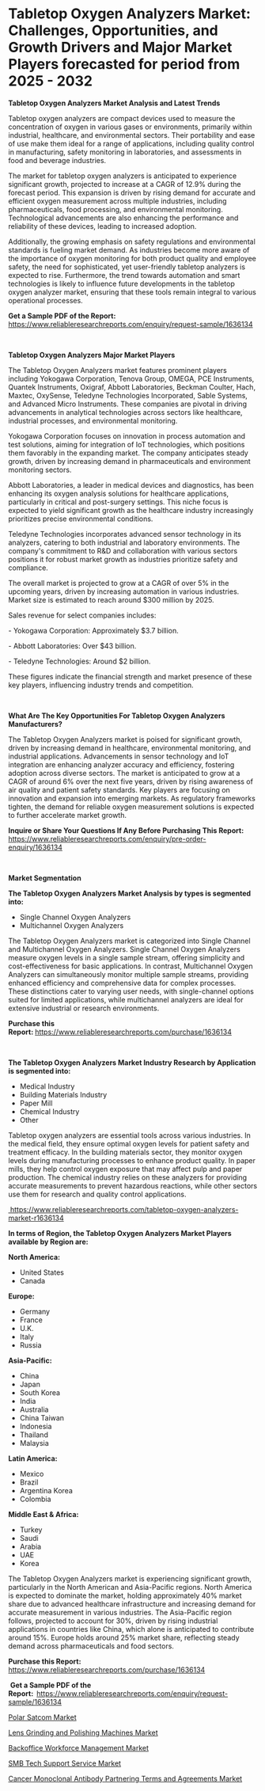 <p><h1>Tabletop Oxygen Analyzers Market: Challenges, Opportunities, and Growth Drivers and Major Market Players forecasted for period from 2025 - 2032</h1></p><p><strong>Tabletop Oxygen Analyzers Market Analysis and Latest Trends</strong></p>
<p><p>Tabletop oxygen analyzers are compact devices used to measure the concentration of oxygen in various gases or environments, primarily within industrial, healthcare, and environmental sectors. Their portability and ease of use make them ideal for a range of applications, including quality control in manufacturing, safety monitoring in laboratories, and assessments in food and beverage industries.</p><p>The market for tabletop oxygen analyzers is anticipated to experience significant growth, projected to increase at a CAGR of 12.9% during the forecast period. This expansion is driven by rising demand for accurate and efficient oxygen measurement across multiple industries, including pharmaceuticals, food processing, and environmental monitoring. Technological advancements are also enhancing the performance and reliability of these devices, leading to increased adoption.</p><p>Additionally, the growing emphasis on safety regulations and environmental standards is fueling market demand. As industries become more aware of the importance of oxygen monitoring for both product quality and employee safety, the need for sophisticated, yet user-friendly tabletop analyzers is expected to rise. Furthermore, the trend towards automation and smart technologies is likely to influence future developments in the tabletop oxygen analyzer market, ensuring that these tools remain integral to various operational processes.</p></p>
<p><strong>Get a Sample PDF of the Report:&nbsp;</strong> <a href="https://www.reliableresearchreports.com/enquiry/request-sample/1636134?utm_campaign=41&utm_medium=2&utm_source=Github&utm_content=ia&utm_term=23032025&utm_id=tabletop-oxygen-analyzers">https://www.reliableresearchreports.com/enquiry/request-sample/1636134</a></p>
<p>&nbsp;</p>
<p><strong>Tabletop Oxygen Analyzers Major Market Players</strong></p>
<p><p>The Tabletop Oxygen Analyzers market features prominent players including Yokogawa Corporation, Tenova Group, OMEGA, PCE Instruments, Quantek Instruments, Oxigraf, Abbott Laboratories, Beckman Coulter, Hach, Maxtec, OxySense, Teledyne Technologies Incorporated, Sable Systems, and Advanced Micro Instruments. These companies are pivotal in driving advancements in analytical technologies across sectors like healthcare, industrial processes, and environmental monitoring.</p><p>Yokogawa Corporation focuses on innovation in process automation and test solutions, aiming for integration of IoT technologies, which positions them favorably in the expanding market. The company anticipates steady growth, driven by increasing demand in pharmaceuticals and environment monitoring sectors.</p><p>Abbott Laboratories, a leader in medical devices and diagnostics, has been enhancing its oxygen analysis solutions for healthcare applications, particularly in critical and post-surgery settings. This niche focus is expected to yield significant growth as the healthcare industry increasingly prioritizes precise environmental conditions.</p><p>Teledyne Technologies incorporates advanced sensor technology in its analyzers, catering to both industrial and laboratory environments. The company's commitment to R&D and collaboration with various sectors positions it for robust market growth as industries prioritize safety and compliance.</p><p>The overall market is projected to grow at a CAGR of over 5% in the upcoming years, driven by increasing automation in various industries. Market size is estimated to reach around $300 million by 2025. </p><p>Sales revenue for select companies includes:</p><p>- Yokogawa Corporation: Approximately $3.7 billion.</p><p>- Abbott Laboratories: Over $43 billion.</p><p>- Teledyne Technologies: Around $2 billion.</p><p>These figures indicate the financial strength and market presence of these key players, influencing industry trends and competition.</p></p>
<p>&nbsp;</p>
<p><strong>What Are The Key Opportunities For Tabletop Oxygen Analyzers Manufacturers?</strong></p>
<p><p>The Tabletop Oxygen Analyzers market is poised for significant growth, driven by increasing demand in healthcare, environmental monitoring, and industrial applications. Advancements in sensor technology and IoT integration are enhancing analyzer accuracy and efficiency, fostering adoption across diverse sectors. The market is anticipated to grow at a CAGR of around 6% over the next five years, driven by rising awareness of air quality and patient safety standards. Key players are focusing on innovation and expansion into emerging markets. As regulatory frameworks tighten, the demand for reliable oxygen measurement solutions is expected to further accelerate market growth.</p></p>
<p><strong>Inquire or Share Your Questions If Any Before Purchasing This Report:</strong> <a href="https://www.reliableresearchreports.com/enquiry/pre-order-enquiry/1636134?utm_campaign=41&utm_medium=2&utm_source=Github&utm_content=ia&utm_term=23032025&utm_id=tabletop-oxygen-analyzers">https://www.reliableresearchreports.com/enquiry/pre-order-enquiry/1636134</a></p>
<p>&nbsp;</p>
<p><strong>Market Segmentation</strong></p>
<p><strong>The Tabletop Oxygen Analyzers Market Analysis by types is segmented into:</strong></p>
<p><ul><li>Single Channel Oxygen Analyzers</li><li>Multichannel Oxygen Analyzers</li></ul></p>
<p><p>The Tabletop Oxygen Analyzers market is categorized into Single Channel and Multichannel Oxygen Analyzers. Single Channel Oxygen Analyzers measure oxygen levels in a single sample stream, offering simplicity and cost-effectiveness for basic applications. In contrast, Multichannel Oxygen Analyzers can simultaneously monitor multiple sample streams, providing enhanced efficiency and comprehensive data for complex processes. These distinctions cater to varying user needs, with single-channel options suited for limited applications, while multichannel analyzers are ideal for extensive industrial or research environments.</p></p>
<p><strong>Purchase this Report:&nbsp;</strong><a href="https://www.reliableresearchreports.com/purchase/1636134?utm_campaign=41&utm_medium=2&utm_source=Github&utm_content=ia&utm_term=23032025&utm_id=tabletop-oxygen-analyzers">https://www.reliableresearchreports.com/purchase/1636134</a></p>
<p>&nbsp;</p>
<p><strong>The Tabletop Oxygen Analyzers Market Industry Research by Application is segmented into:</strong></p>
<p><ul><li>Medical Industry</li><li>Building Materials Industry</li><li>Paper Mill</li><li>Chemical Industry</li><li>Other</li></ul></p>
<p><p>Tabletop oxygen analyzers are essential tools across various industries. In the medical field, they ensure optimal oxygen levels for patient safety and treatment efficacy. In the building materials sector, they monitor oxygen levels during manufacturing processes to enhance product quality. In paper mills, they help control oxygen exposure that may affect pulp and paper production. The chemical industry relies on these analyzers for providing accurate measurements to prevent hazardous reactions, while other sectors use them for research and quality control applications.</p></p>
<p><a href="https://www.reliableresearchreports.com/tabletop-oxygen-analyzers-market-r1636134?utm_campaign=41&utm_medium=2&utm_source=Github&utm_content=ia&utm_term=23032025&utm_id=tabletop-oxygen-analyzers">&nbsp;https://www.reliableresearchreports.com/tabletop-oxygen-analyzers-market-r1636134</a></p>
<p><strong>In terms of Region, the Tabletop Oxygen Analyzers Market Players available by Region are:</strong></p>
<p>
    <p> <strong> North America: </strong>
        <ul>
            <li>United States</li>
            <li>Canada</li>
        </ul>
        </p> 
    <p> <strong> Europe: </strong>
        <ul>
            <li>Germany</li>
            <li>France</li>
            <li>U.K.</li>
            <li>Italy</li>
            <li>Russia</li>
        </ul>
        </p> 
    <p> <strong> Asia-Pacific: </strong>
        <ul>
            <li>China</li>
            <li>Japan</li>
            <li>South Korea</li>
            <li>India</li>
            <li>Australia</li>
            <li>China Taiwan</li>
            <li>Indonesia</li>
            <li>Thailand</li>
            <li>Malaysia</li>
        </ul>
        </p> 
    <p> <strong> Latin America: </strong>
        <ul>
            <li>Mexico</li>
            <li>Brazil</li>
            <li>Argentina Korea</li>
            <li>Colombia</li>
        </ul>
        </p> 
    <p> <strong> Middle East & Africa: </strong>
        <ul>
            <li>Turkey</li>
            <li>Saudi</li>
            <li>Arabia</li>
            <li>UAE</li>
            <li>Korea</li>
        </ul>
    </p>
    </p>
<p><p>The Tabletop Oxygen Analyzers market is experiencing significant growth, particularly in the North American and Asia-Pacific regions. North America is expected to dominate the market, holding approximately 40% market share due to advanced healthcare infrastructure and increasing demand for accurate measurement in various industries. The Asia-Pacific region follows, projected to account for 30%, driven by rising industrial applications in countries like China, which alone is anticipated to contribute around 15%. Europe holds around 25% market share, reflecting steady demand across pharmaceuticals and food sectors.</p></p>
<p><strong>Purchase this Report: </strong><a href="https://www.reliableresearchreports.com/purchase/1636134?utm_campaign=41&utm_medium=2&utm_source=Github&utm_content=ia&utm_term=23032025&utm_id=tabletop-oxygen-analyzers">https://www.reliableresearchreports.com/purchase/1636134</a></p>
<p>&nbsp;<strong>Get a Sample PDF of the Report:&nbsp;&nbsp;</strong><a href="https://www.reliableresearchreports.com/enquiry/request-sample/1636134?utm_campaign=41&utm_medium=2&utm_source=Github&utm_content=ia&utm_term=23032025&utm_id=tabletop-oxygen-analyzers">https://www.reliableresearchreports.com/enquiry/request-sample/1636134</a></p>
<p><strong></strong></p>
<p><p><a href="https://github.com/baatetoshda/Market-Research-Report-List-1/blob/main/polar-satcom-market.md?utm_campaign=41&utm_medium=2&utm_source=Github&utm_content=ia&utm_term=23032025&utm_id=tabletop-oxygen-analyzers">Polar Satcom Market</a></p><p><a href="https://github.com/zdybelzinn/Market-Research-Report-List-1/blob/main/lens-grinding-and-polishing-machines-market.md?utm_campaign=41&utm_medium=2&utm_source=Github&utm_content=ia&utm_term=23032025&utm_id=tabletop-oxygen-analyzers">Lens Grinding and Polishing Machines Market</a></p><p><a href="https://github.com/naingbiner7i/Market-Research-Report-List-1/blob/main/backoffice-workforce-management-market.md?utm_campaign=41&utm_medium=2&utm_source=Github&utm_content=ia&utm_term=23032025&utm_id=tabletop-oxygen-analyzers">Backoffice Workforce Management Market</a></p><p><a href="https://github.com/siwerhommer97/Market-Research-Report-List-1/blob/main/smb-tech-support-service-market.md?utm_campaign=41&utm_medium=2&utm_source=Github&utm_content=ia&utm_term=23032025&utm_id=tabletop-oxygen-analyzers">SMB Tech Support Service Market</a></p><p><a href="https://github.com/tabormahay2f/Market-Research-Report-List-1/blob/main/cancer-monoclonal-antibody-partnering-terms-and-agreements-market.md?utm_campaign=41&utm_medium=2&utm_source=Github&utm_content=ia&utm_term=23032025&utm_id=tabletop-oxygen-analyzers">Cancer Monoclonal Antibody Partnering Terms and Agreements Market</a></p></p>